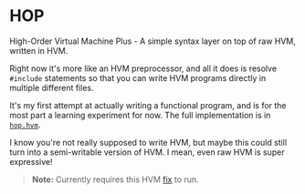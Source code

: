 # HOP

High-Order Virtual Machine Plus - A simple syntax layer on top of raw HVM, written in HVM.

Right now it's more like an HVM preprocessor, and all it does is resolve `#include` statements so that you can write HVM programs directly in multiple different files.

It's my first attempt at actually writing a functional program, and is for the most part a learning experiment for now. The full implementation is in [`hop.hvm`](./hop.hvm).

I know you're not really supposed to write HVM, but maybe this could still turn into a semi-writable version of HVM. I mean, even raw HVM is super expressive!

> **Note:** Currently requires this HVM [fix](https://github.com/HigherOrderCO/HVM/pull/217) to run.
